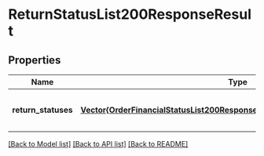 # ReturnStatusList200ResponseResult


## Properties
Name | Type | Description | Notes
------------ | ------------- | ------------- | -------------
**return_statuses** | [**Vector{OrderFinancialStatusList200ResponseResultOrderFinancialStatusesInner}**](OrderFinancialStatusList200ResponseResultOrderFinancialStatusesInner.md) |  | [optional] [default to nothing]


[[Back to Model list]](../README.md#models) [[Back to API list]](../README.md#api-endpoints) [[Back to README]](../README.md)


